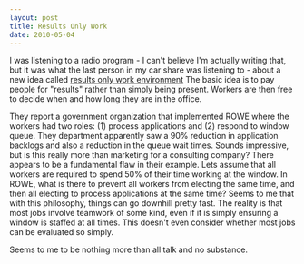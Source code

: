 ```yaml
---
layout: post
title: Results Only Work
date: 2010-05-04
---
```


I was listening to a radio program - I can't believe I'm actually writing that, but it was what the last person in my car share was listening to - about a new idea called
[results only work environment](ttp://en.wikipedia.org/wiki/ROWE) The basic idea is to pay people for "results" rather than simply being present. Workers are then free to decide when and how long they are in the office.

They report a government organization that implemented ROWE where the workers had two roles: (1) process applications and (2) respond to window queue. They department apparently saw a 90% reduction in application backlogs and also a reduction in the queue wait times. Sounds impressive, but is this really more than marketing for a consulting company? There appears to be a fundamental flaw in their example. Lets assume that all workers are required to spend 50% of their time working at the window. In ROWE, what is there to prevent all workers from electing the same time, and then all electing to process applications at the same time? Seems to me that with this philosophy, things can go downhill pretty fast. The reality is that most jobs involve teamwork of some kind, even if it is simply ensuring a window is staffed at all times. This doesn't even consider whether most jobs can be evaluated so simply.

Seems to me to be nothing more than all talk and no substance.